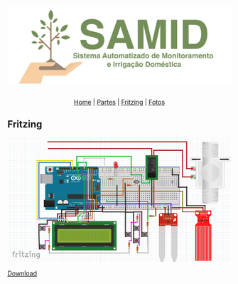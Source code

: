 ![alt tag](https://raw.githubusercontent.com/danfragoso/SAMID/master/images/logo.png)

##

<p align="center">
  <a href="README.md">Home</a> |
  <a href="PARTS.md">Partes</a> |
  <a href="FRITZING.md">Fritzing</a> |
  <a href="FOTOS.md">Fotos</a>
</p>

## Fritzing

![alt tag](https://raw.githubusercontent.com/danfragoso/SAMID/master/images/fritzing.png)

[Download](https://raw.githubusercontent.com/danfragoso/SAMID/master/fritzing/samid.fz)
